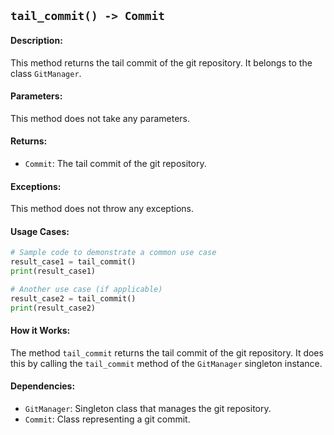 ## `tail_commit() -> Commit`

#### Description:
This method returns the tail commit of the git repository. It belongs to the class `GitManager`.

#### Parameters:
This method does not take any parameters.

#### Returns:
- `Commit`: The tail commit of the git repository.

#### Exceptions:
This method does not throw any exceptions.

#### Usage Cases:

```python
# Sample code to demonstrate a common use case
result_case1 = tail_commit()
print(result_case1)

# Another use case (if applicable)
result_case2 = tail_commit()
print(result_case2)
```

#### How it Works:
The method `tail_commit` returns the tail commit of the git repository. It does this by calling the `tail_commit` method of the `GitManager` singleton instance.

#### Dependencies:
- `GitManager`: Singleton class that manages the git repository.
- `Commit`: Class representing a git commit.